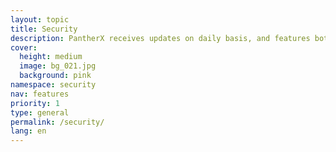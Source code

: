 ```yaml
---
layout: topic
title: Security
description: PantherX receives updates on daily basis, and features both system and application firewall.
cover:
  height: medium
  image: bg_021.jpg
  background: pink
namespace: security
nav: features
priority: 1
type: general
permalink: /security/
lang: en
---
```


